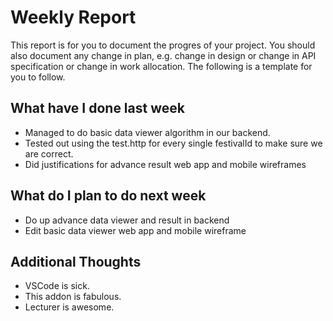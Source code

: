 # Weekly Report

This report is for you to document the progres of your project. You should also document any change in plan, e.g. change in design or change in API specification or change in work allocation. The following is a template for you to follow.

## What have I done last week

-   Managed to do basic data viewer algorithm in our backend.
-   Tested out using the test.http for every single festivalId to make sure we are correct.
-  Did justifications for advance result web app and mobile wireframes

## What do I plan to do next week

- Do up advance data viewer and result in backend
- Edit basic data viewer web app and mobile wireframe

## Additional Thoughts

-   VSCode is sick.
-   This addon is fabulous.
-   Lecturer is awesome.

